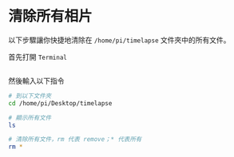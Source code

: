 # 清除所有相片

以下步驟讓你快捷地清除在 `/home/pi/timelapse` 文件夾中的所有文件。

首先打開 `Terminal`

<figure><img src="../.gitbook/assets/terminal.png" alt=""><figcaption></figcaption></figure>

然後輸入以下指令

```sh
# 到以下文件夾
cd /home/pi/Desktop/timelapse

# 顯示所有文件
ls 

# 清除所有文件，rm 代表 remove；* 代表所有
rm *
```

